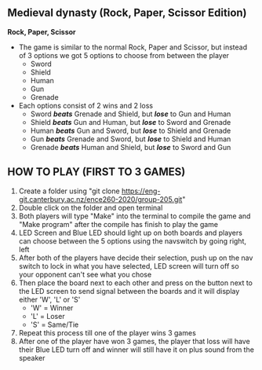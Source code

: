 ## Medieval dynasty (Rock, Paper, Scissor Edition)
**Rock, Paper, Scissor**
- The game is similar to the normal Rock, Paper and Scissor, but instead 
of 3 options we got 5 options to choose from between the player
  - Sword
  - Shield
  - Human
  - Gun
  - Grenade
- Each options consist of 2 wins and 2 loss
  - Sword ***beats*** Grenade and Shield, but ***lose*** to Gun and Human
  - Shield ***beats*** Gun and Human, but ***lose*** to Sword and Grenade
  - Human ***beats*** Gun and Sword, but ***lose*** to Shield and Grenade
  - Gun ***beats*** Grenade and Sword, but ***lose*** to Shield and Human
  - Grenade ***beats*** Human and Shield, but ***lose*** to Sword and Gun

## HOW TO PLAY (FIRST TO 3 GAMES)
1.  Create a folder using "git clone https://eng-git.canterbury.ac.nz/ence260-2020/group-205.git"
2.  Double click on the folder and open terminal
3.  Both players will type "Make" into the terminal to compile the game and "Make program" after the compile has finish to play the game
4.  LED Screen and Blue LED should light up on both boards and players can choose between the 5 options using the navswitch by going right, left
5.  After both of the players have decide their selection, push up on the nav switch to lock in what you have selected, LED screen will turn off so your opponent can't see what you chose
6.  Then place the board next to each other and press on the button next to the LED screen to send signal between the boards and it will display either 'W', 'L' or 'S'
    - 'W' = Winner
    - 'L' = Loser
    - 'S' = Same/Tie
7. Repeat this process till one of the player wins 3 games
8. After one of the player have won 3 games, the player that loss will have their Blue LED turn off and winner will still have it on plus sound from the speaker

